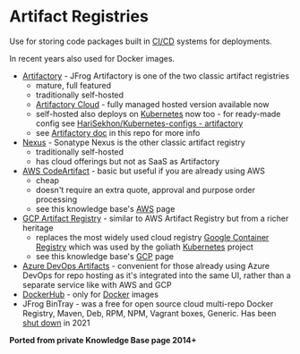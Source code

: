 # Artifact Registries

Use for storing code packages built in [CI/CD](cicd.md) systems for deployments.

In recent years also used for Docker images.

- [Artifactory](https://jfrog.com/artifactory/) -
  JFrog Artifactory is one of the two classic artifact registries
  - mature, full featured
  - traditionally self-hosted
  - [Artifactory Cloud](https://jfrog.com/artifactory/cloud-automation/) - fully managed hosted version available now
  - self-hosted also deploys on [Kubernetes](kubernetes.md) now too - for ready-made config see
    [HariSekhon/Kubernetes-configs - artifactory](https://github.com/HariSekhon/Kubernetes-configs/tree/master/artifactory)
  - see [Artifactory doc](artifactory.md) in this repo for more info
- [Nexus](https://www.sonatype.com/products/sonatype-nexus-repository) - Sonatype Nexus is the other classic artifact registry
  - traditionally self-hosted
  - has cloud offerings but not as SaaS as Artifactory
- [AWS CodeArtifact](https://aws.amazon.com/codeartifact/) - basic but useful if you are already using AWS
  - cheap
  - doesn't require an extra quote, approval and purpose order processing
  - see this knowledge base's [AWS](aws.md) page
- [GCP Artifact Registry](https://cloud.google.com/artifact-registry) - similar to AWS Artifact Registry but from a richer heritage
  - replaces the most widely used cloud registry [Google Container Registry]() which was used by the goliath [Kubernetes](kubernetes.md) project
  - see this knowledge base's [GCP](gcp.md) page
- [Azure DevOps Artifacts](https://azure.microsoft.com/en-gb/products/devops/artifacts) -
  convenient for those already using Azure DevOps for repo hosting as it's integrated into the same UI, rather than a separate service like with AWS and GCP
- [DockerHub](https://hub.docker.com/) - only for [Docker](docker.md) images
- JFrog BinTray - was a free for open source cloud multi-repo Docker Registry, Maven, Deb, RPM, NPM, Vagrant boxes, Generic. Has been [shut down](https://jfrog.com/blog/into-the-sunset-bintray-jcenter-gocenter-and-chartcenter/) in 2021

**Ported from private Knowledge Base page 2014+**
